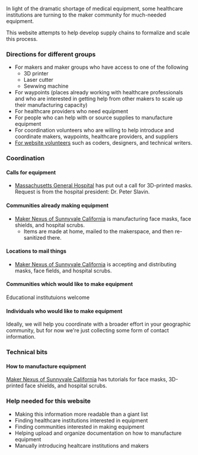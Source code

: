 In light of the dramatic shortage of medical equipment, some healthcare institutions are turning to the maker community for much-needed equipment.

This website attempts to help develop supply chains to formalize and scale this process.

### Directions for different groups
* For makers and maker groups who have access to one of the following
  * 3D printer
  * Laser cutter
  * Sewwing machine
* For waypoints (places already working with healthcare professionals and who are interested in getting help from other makers to scale up their manufacturing capacity)
* For healthcare providers who need equipment
* For people who can help with or source supplies to manufacture equipment
* For coordination volunteers who are willing to help introduce and coordinate makers, waypoints, healthcare providers, and suppliers
* [For website volunteers](readme.md) such as coders, designers, and technical writers.

### Coordination

#### Calls for equipment
* [Massachusetts General Hospital](https://www.nbcboston.com/news/coronavirus/mgh-desperately-needs-supplies-president-says/2094292/) has put out a call for 3D-printed masks. Request is from the hospital president: Dr. Peter Slavin. 

#### Communities already making equipment
* [Maker Nexus of Sunnyvale California](http://makernexuswiki.com/index.php?title=MN_COVID_Response) is manufacturing face masks, face shields, and hospital scrubs.
  * Items are made at home, mailed to the makerspace, and then re-sanitized there.

#### Locations to mail things
* [Maker Nexus of Sunnyvale California](http://makernexuswiki.com/index.php?title=MN_COVID_Response) is accepting and distributing masks, face fields, and hospital scrubs.

#### Communities which would like to make equipment
Educational institutuions welcome

#### Individuals who would like to make equipment
Ideally, we will help you coordinate with a broader effort in your geographic community, but for now we're just collecting some form of contact information.

### Technical bits

#### How to manufacture equipment
[Maker Nexus of Sunnyvale California](http://makernexuswiki.com/index.php?title=MN_COVID_Response) has tutorials for face masks, 3D-printed face shields, and hospital scrubs.

### Help needed for this website
* Making this information more readable than a giant list
* Finding healthcare institutions interested in equipment
* Finding communities interested in making equipment
* Helping upload and organize documentation on how to manufacture equipment
* Manually introducing healtcare institutions and makers



